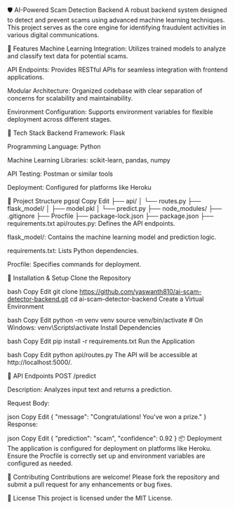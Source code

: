 🛡️ AI-Powered Scam Detection Backend
A robust backend system designed to detect and prevent scams using advanced machine learning techniques. This project serves as the core engine for identifying fraudulent activities in various digital communications.

🚀 Features
Machine Learning Integration: Utilizes trained models to analyze and classify text data for potential scams.

API Endpoints: Provides RESTful APIs for seamless integration with frontend applications.

Modular Architecture: Organized codebase with clear separation of concerns for scalability and maintainability.

Environment Configuration: Supports environment variables for flexible deployment across different stages.

🧰 Tech Stack
Backend Framework: Flask

Programming Language: Python

Machine Learning Libraries: scikit-learn, pandas, numpy

API Testing: Postman or similar tools

Deployment: Configured for platforms like Heroku

📁 Project Structure
pgsql
Copy
Edit
├── api/
│   └── routes.py
├── flask_model/
│   ├── model.pkl
│   └── predict.py
├── node_modules/
├── .gitignore
├── Procfile
├── package-lock.json
├── package.json
├── requirements.txt
api/routes.py: Defines the API endpoints.

flask_model/: Contains the machine learning model and prediction logic.

requirements.txt: Lists Python dependencies.

Procfile: Specifies commands for deployment.

🔧 Installation & Setup
Clone the Repository

bash
Copy
Edit
git clone https://github.com/yaswanth810/ai-scam-detector-backend.git
cd ai-scam-detector-backend
Create a Virtual Environment

bash
Copy
Edit
python -m venv venv
source venv/bin/activate  # On Windows: venv\Scripts\activate
Install Dependencies

bash
Copy
Edit
pip install -r requirements.txt
Run the Application

bash
Copy
Edit
python api/routes.py
The API will be accessible at http://localhost:5000/.

🧪 API Endpoints
POST /predict

Description: Analyzes input text and returns a prediction.

Request Body:

json
Copy
Edit
{
  "message": "Congratulations! You've won a prize."
}
Response:

json
Copy
Edit
{
  "prediction": "scam",
  "confidence": 0.92
}
📦 Deployment
The application is configured for deployment on platforms like Heroku. Ensure the Procfile is correctly set up and environment variables are configured as needed.

🤝 Contributing
Contributions are welcome! Please fork the repository and submit a pull request for any enhancements or bug fixes.

📄 License
This project is licensed under the MIT License.
